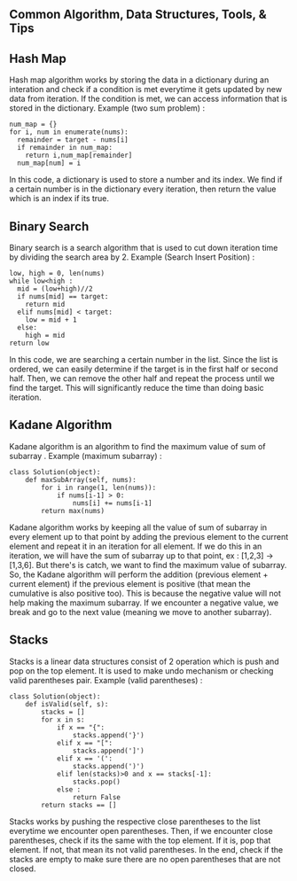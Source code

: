 ## Common Algorithm, Data Structures, Tools, & Tips

## Hash Map
Hash map algorithm works by storing the data in a dictionary during an interation and check if a condition is met everytime it gets updated by new data from iteration.
If the condition is met, we can access information that is stored in the dictionary.
Example (two sum problem) :

```
num_map = {}
for i, num in enumerate(nums):
  remainder = target - nums[i]
  if remainder in num_map:
    return i,num_map[remainder]
  num_map[num] = i
```

In this code, a dictionary is used to store a number and its index. We find if a certain number is in the dictionary every iteration, then return the value which is an index if its true.

## Binary Search
Binary search is a search algorithm that is used to cut down iteration time by dividing the search area by 2. 
Example (Search Insert Position) :

```
low, high = 0, len(nums)
while low<high :
  mid = (low+high)//2
  if nums[mid] == target:
    return mid
  elif nums[mid] < target:
    low = mid + 1
  else:
    high = mid
return low
```

In this code, we are searching a certain number in the list. Since the list is ordered, we can easily determine if the target is in the first half or second half.
Then, we can remove the other half and repeat the process until we find the target. This will significantly reduce the time than doing basic iteration.

## Kadane Algorithm
Kadane algorithm is an algorithm to find the maximum value of sum of subarray .
Example (maximum subarray) :

```
class Solution(object):
    def maxSubArray(self, nums):
        for i in range(1, len(nums)):
            if nums[i-1] > 0:
                nums[i] += nums[i-1]
        return max(nums)   
```

Kadane algorithm works by keeping all the value of sum of subarray in every element up to that point by adding the previous element to the current element
and repeat it in an iteration for all element. If we do this in an iteration, we will have the sum of subarray up to that point, ex : [1,2,3] -> [1,3,6].
But there's is catch, we want to find the maximum value of subarray. So, the Kadane algorithm will perform the addition (previous element + current element) if the previous element is positive (that mean the cumulative is also positive too). This is because the negative value will not help making the maximum subarray.
If we encounter a negative value, we break and go to the next value (meaning we move to another subarray).

## Stacks

Stacks is a linear data structures consist of 2 operation which is push and pop on the top element. It is used to make undo mechanism or checking valid parentheses pair.
Example (valid parentheses) : 

```
class Solution(object):
    def isValid(self, s):
        stacks = []
        for x in s:
            if x == "{":
                stacks.append('}')
            elif x == "[":
                stacks.append(']')
            elif x == '(':
                stacks.append(')')
            elif len(stacks)>0 and x == stacks[-1]:
                stacks.pop()
            else :
                return False
        return stacks == []
````

Stacks works by pushing the respective close parentheses to the list everytime we encounter open parentheses. Then, if we encounter close parentheses, check if its the same with the top element. If it is, pop that element. If not, that mean its not valid parentheses. In the end, check if the stacks are empty to make sure there are no open parentheses that are not closed.






